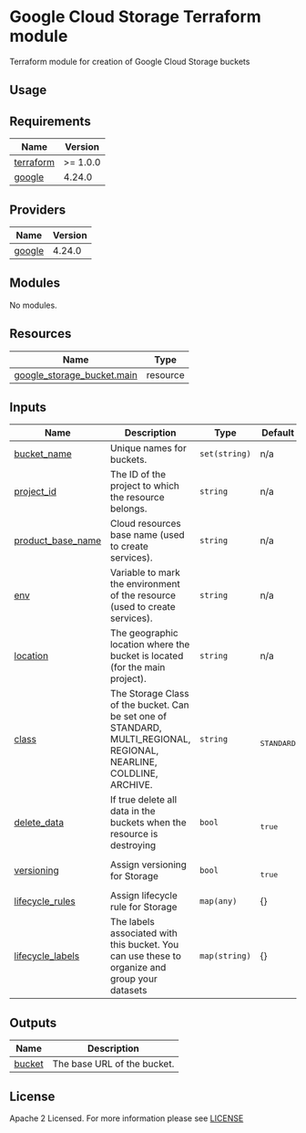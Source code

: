 # Google Cloud Storage Terraform module  
Terraform module for creation of Google Cloud Storage buckets

## Usage
<!-- BEGIN_TF_DOCS -->
## Requirements
| Name                                                                      | Version  |
| ------------------------------------------------------------------------- | -------- |
| <a name="requirement_terraform"></a> [terraform](#requirement\_terraform) | >= 1.0.0 |
| <a name="requirement_google"></a> [google](#requirement\_google)          | 4.24.0   |

## Providers
| Name                                                       | Version |
| ---------------------------------------------------------- | ------- |
| <a name="provider_google"></a> [google](#provider\_google) | 4.24.0  |

## Modules
No modules.

## Resources
| Name                                                                                                                        | Type     |
| --------------------------------------------------------------------------------------------------------------------------- | -------- |
| [google_storage_bucket.main](https://registry.terraform.io/providers/hashicorp/google/latest/docs/resources/storage_bucket) | resource |

## Inputs
| Name                                                                                      | Description                                                                                                         | Type          | Default                 | Required |
| ----------------------------------------------------------------------------------------- | ------------------------------------------------------------------------------------------------------------------- | ------------- | ----------------------- | :------: |
| <a name="input_bucket_name"></a> [bucket\_name](#input\_bucket\_name)                     | Unique names for buckets.                                                                                           | `set(string)` | n/a                     |   yes    |
| <a name="input_project_id"></a> [project\_id](#input\_project\_id)                        | The ID of the project to which the resource belongs.                                                                | `string`      | n/a                     |   yes    |
| <a name="input_product_base_name"></a> [product\_base\_name](#input\_product\_base\_name) | Cloud resources base name (used to create services).                                                                | `string`      | n/a                     |   yes    |
| <a name="input_env"></a> [env](#input\_env)                                               | Variable to mark the environment of the resource (used to create services).                                         | `string`      | n/a                     |   yes    |
| <a name="input_location"></a> [location](#input\_location)                                | The geographic location where the bucket is located (for the main project).                                         | `string`      | n/a                     |   yes    |
| <a name="input_class"></a> [class](#input\_class)                                         | The Storage Class of the bucket. Can be set one of STANDARD, MULTI_REGIONAL, REGIONAL, NEARLINE, COLDLINE, ARCHIVE. | `string`      | <pre><br>STANDARD</pre> |    no    |
| <a name="input_delete_data"></a> [delete\_data](#input\_delete\_data)                     | If true delete all data in the buckets when the resource is destroying                                              | `bool`        | <pre><br>true</pre>     |    no    |
| <a name="versioning"></a> [versioning](#input\_versioning)                                | Assign versioning for Storage                                                                                       | `bool`        | <pre><br>true</pre>     |    no    |
| <a name="lifecycle_rules"></a> [lifecycle\_rules](#input\_lifecycle\_rules)               | Assign lifecycle rule for Storage                                                                                   | `map(any)`    | {}                      |    no    |
| <a name="lifecycle_labels"></a> [lifecycle\_labels](#input\_lifecycle\_labels)            | The labels associated with this bucket. You can use these to organize and group your datasets                       | `map(string)` | {}                      |    no    |

## Outputs
| Name                                                   | Description                 |
| ------------------------------------------------------ | --------------------------- |
| <a name="output_bucket"></a> [bucket](#output\_bucket) | The base URL of the bucket. |
<!-- END_TF_DOCS -->

## License
Apache 2 Licensed. For more information please see [LICENSE](https://github.com/data-platform-hq/terraform-google-cloud-storage/blob/main/LICENSE)

